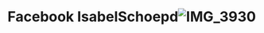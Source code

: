 # Facebook IsabelSchoepd![IMG_3930](https://github.com/SI-Ethereum-Organisation-Foundation/facebook/assets/127110010/2250b28a-5782-44ac-a5ca-e3c8070098b2)
